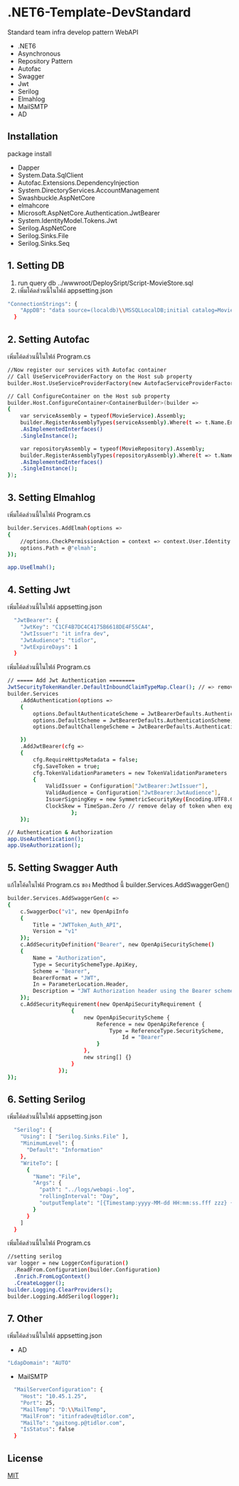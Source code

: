 # .NET6-Template-DevStandard

Standard team infra develop pattern WebAPI
- .NET6
- Asynchronous
- Repository Pattern
- Autofac
- Swagger
- Jwt
- Serilog
- Elmahlog
- MailSMTP
- AD

## Installation

package install
- Dapper
- System.Data.SqlClient
- Autofac.Extensions.DependencyInjection
- System.DirectoryServices.AccountManagement
- Swashbuckle.AspNetCore
- elmahcore
- Microsoft.AspNetCore.Authentication.JwtBearer
- System.IdentityModel.Tokens.Jwt
- Serilog.AspNetCore
- Serilog.Sinks.File
- Serilog.Sinks.Seq

## 1. Setting DB
1. run query db ../wwwroot/DeploySript/Script-MovieStore.sql
2. เพิ่มโค้ดส่วนนี้ในไฟล์ appsetting.json
```bash
"ConnectionStrings": {
    "AppDB": "data source=(localdb)\\MSSQLLocalDB;initial catalog=MovieStore;User Id=xx;Password=xx"
  }
```
## 2. Setting Autofac
เพิ่มโค้ดส่วนนี้ในไฟล์ Program.cs
```bash
//Now register our services with Autofac container
// Call UseServiceProviderFactory on the Host sub property 
builder.Host.UseServiceProviderFactory(new AutofacServiceProviderFactory());

// Call ConfigureContainer on the Host sub property 
builder.Host.ConfigureContainer<ContainerBuilder>(builder =>
{
    var serviceAssembly = typeof(MovieService).Assembly;
    builder.RegisterAssemblyTypes(serviceAssembly).Where(t => t.Name.EndsWith("Service"))
    .AsImplementedInterfaces()
    .SingleInstance();

    var repositoryAssembly = typeof(MovieRepository).Assembly;
    builder.RegisterAssemblyTypes(repositoryAssembly).Where(t => t.Name.EndsWith("Repository"))
    .AsImplementedInterfaces()
    .SingleInstance();
});
```
## 3. Setting Elmahlog
เพิ่มโค้ดส่วนนี้ในไฟล์ Program.cs
```bash
builder.Services.AddElmah(options =>
{
    //options.CheckPermissionAction = context => context.User.Identity.IsAuthenticated;
    options.Path = @"elmah";
});
```
```bash
app.UseElmah();
```
## 4. Setting Jwt
เพิ่มโค้ดส่วนนี้ในไฟล์ appsetting.json
```bash
  "JwtBearer": {
    "JwtKey": "C1CF4B7DC4C4175B6618DE4F55CA4",
    "JwtIssuer": "it infra dev",
    "JwtAudience": "tidlor",
    "JwtExpireDays": 1
  }
```
เพิ่มโค้ดส่วนนี้ในไฟล์ Program.cs
```bash
// ===== Add Jwt Authentication ========
JwtSecurityTokenHandler.DefaultInboundClaimTypeMap.Clear(); // => remove default claims
builder.Services
    .AddAuthentication(options =>
    {
        options.DefaultAuthenticateScheme = JwtBearerDefaults.AuthenticationScheme;
        options.DefaultScheme = JwtBearerDefaults.AuthenticationScheme;
        options.DefaultChallengeScheme = JwtBearerDefaults.AuthenticationScheme;

    })
    .AddJwtBearer(cfg =>
    {
        cfg.RequireHttpsMetadata = false;
        cfg.SaveToken = true;
        cfg.TokenValidationParameters = new TokenValidationParameters
        {
            ValidIssuer = Configuration["JwtBearer:JwtIssuer"],
            ValidAudience = Configuration["JwtBearer:JwtAudience"],
            IssuerSigningKey = new SymmetricSecurityKey(Encoding.UTF8.GetBytes(Configuration["JwtBearer:JwtKey"])),
            ClockSkew = TimeSpan.Zero // remove delay of token when expire
                    };
    });
```
```bash
// Authentication & Authorization
app.UseAuthentication();
app.UseAuthorization();
```
## 5. Setting Swagger Auth
แก้ไขโค้ดในไฟล์ Program.cs ของ Medthod นี้ builder.Services.AddSwaggerGen()
```bash
builder.Services.AddSwaggerGen(c =>
{
    c.SwaggerDoc("v1", new OpenApiInfo
    {
        Title = "JWTToken_Auth_API",
        Version = "v1"
    });
    c.AddSecurityDefinition("Bearer", new OpenApiSecurityScheme()
    {
        Name = "Authorization",
        Type = SecuritySchemeType.ApiKey,
        Scheme = "Bearer",
        BearerFormat = "JWT",
        In = ParameterLocation.Header,
        Description = "JWT Authorization header using the Bearer scheme. \r\n\r\n Enter 'Bearer' [space] and then your token in the text input below.\r\n\r\nExample: \"Bearer 1safsfsdfdfd\"",
    });
    c.AddSecurityRequirement(new OpenApiSecurityRequirement {
                    {
                        new OpenApiSecurityScheme {
                            Reference = new OpenApiReference {
                                Type = ReferenceType.SecurityScheme,
                                    Id = "Bearer"
                            }
                        },
                        new string[] {}
                    }
                });
});
```

## 6. Setting Serilog
เพิ่มโค้ดส่วนนี้ในไฟล์ appsetting.json
```bash
  "Serilog": {
    "Using": [ "Serilog.Sinks.File" ],
    "MinimumLevel": {
      "Default": "Information"
    },
    "WriteTo": [
      {
        "Name": "File",
        "Args": {
          "path": "../logs/webapi-.log",
          "rollingInterval": "Day",
          "outputTemplate": "[{Timestamp:yyyy-MM-dd HH:mm:ss.fff zzz} {CorrelationId} {Level:u3}] {Username} {Message:lj}{NewLine}{Exception}"
        }
      }
    ]
  }
```
เพิ่มโค้ดส่วนนี้ในไฟล์ Program.cs
```bash
//setting serilog
var logger = new LoggerConfiguration()
  .ReadFrom.Configuration(builder.Configuration)
  .Enrich.FromLogContext()
  .CreateLogger();
builder.Logging.ClearProviders();
builder.Logging.AddSerilog(logger);
```

## 7. Other
เพิ่มโค้ดส่วนนี้ในไฟล์ appsetting.json
- AD
```bash
"LdapDomain": "AUTO"
```
- MailSMTP
```bash
  "MailServerConfiguration": {
    "Host": "10.45.1.25",
    "Port": 25,
    "MailTemp": "D:\\MailTemp",
    "MailFrom": "itinfradev@tidlor.com",
    "MailTo": "gaitong.p@tidlor.com",
    "IsStatus": false
  }
```

## License
[MIT](https://choosealicense.com/licenses/mit/)